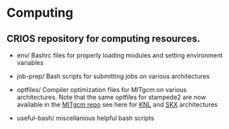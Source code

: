 # Computing

## CRIOS repository for computing resources. 

  - env/ Bashrc files for properly loading modules and setting environment variables

  - job-prep/ Bash scripts for submitting jobs on various architectures

  - optfiles/ Compiler optimization files for MITgcm on various architectures.
    Note that the same optfiles for stampede2 are now available in the [MITgcm repo](https://github.com/MITgcm/MITgcm)
    see here for [KNL](https://github.com/MITgcm/MITgcm/blob/master/tools/build_options/linux_amd64_ifort%2Bimpi_stampede2_knl)
    and [SKX](https://github.com/MITgcm/MITgcm/blob/master/tools/build_options/linux_amd64_ifort%2Bimpi_stampede2_skx) architectures

  - useful-bash/ miscellanious helpful bash scripts
